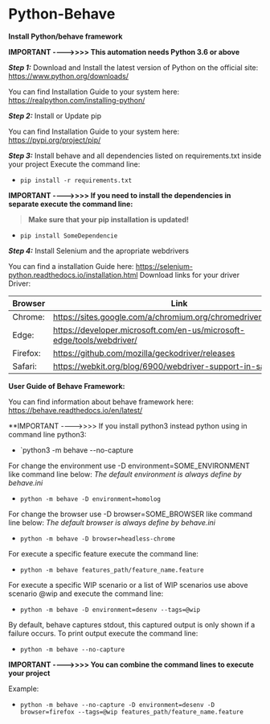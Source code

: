 # Python-Behave

**Install Python/behave framework**

**IMPORTANT ---->>>>  This automation needs Python 3.6 or above**

***Step 1:*** Download and Install the latest version of Python on the official site: https://www.python.org/downloads/
        
You can find Installation Guide to your system here:  https://realpython.com/installing-python/


***Step 2:*** Install or Update pip
        
You can find Installation Guide to your system here:  https://pypi.org/project/pip/


***Step 3:*** Install behave and all dependencies listed on requirements.txt inside your project
        Execute the command line:
        
* `pip install -r requirements.txt` 

**IMPORTANT ---->>>>  If you need to install the dependencies in separate execute the command line:**
                  
                  
> **Make sure that your pip installation is updated!** 

        
* `pip install SomeDependencie` 

***Step 4:*** Install Selenium and the apropriate webdrivers
       
You can find a installation Guide here:  https://selenium-python.readthedocs.io/installation.html
Download links for your driver Driver:
        
        
| Browser | Link                                                                  |
| ------  | --------------------------------------------------------------------- |
| Chrome: | https://sites.google.com/a/chromium.org/chromedriver/downloads        |
| Edge:   | https://developer.microsoft.com/en-us/microsoft-edge/tools/webdriver/ | 
| Firefox:| https://github.com/mozilla/geckodriver/releases                       | 
| Safari: | https://webkit.org/blog/6900/webdriver-support-in-safari-10/          | 
       

**User Guide of Behave Framework:**

You can find information about behave framework here:  https://behave.readthedocs.io/en/latest/

**IMPORTANT ---->>>> If you install python3 instead python using in command line python3: 

*   `python3 -m behave --no-capture 

For change the environment use -D environment=SOME_ENVIRONMENT like command line below:
        *The default environment is always define by behave.ini*
      
*   `python -m behave -D environment=homolog` 

For change the browser use -D browser=SOME_BROWSER like command line below:
        *The default browser is always define by behave.ini*
       
*  `python -m behave -D browser=headless-chrome` 

For execute a specific feature execute the command line:
        
* `python -m behave features_path/feature_name.feature` 

For execute a specific WIP scenario or a list of WIP scenarios use above scenario @wip and execute the command line:
      
*   `python -m behave -D environment=desenv --tags=@wip` 

By default, behave captures stdout, this captured output is only shown if a failure occurs.
To print output execute the command line:
    
*    ` python -m behave --no-capture `

**IMPORTANT ---->>>>  You can combine the command lines to execute your project**

Example:
      
*  `python -m behave --no-capture -D environment=desenv -D browser=firefox --tags=@wip features_path/feature_name.feature` 



